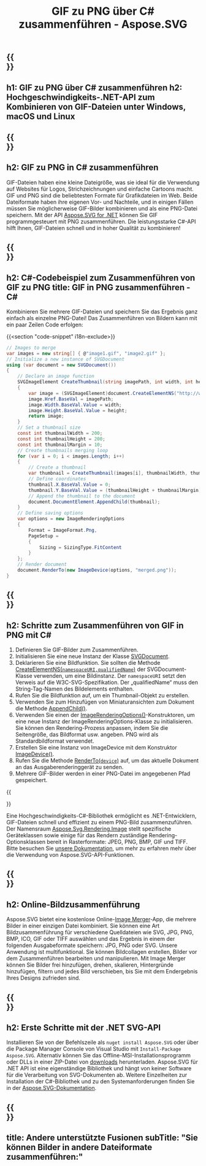 ﻿---
translation: true
template: ./../_template1.md
title: GIF zu PNG über C# zusammenführen - Aspose.SVG
description: Zusammenführen von GIF in PNG mithilfe der .NET Core-API unter Windows, macOS und Linux
url: /net/merger/gif-to-png/
family: svg
platformtag: net
feature: merge
informat: GIF
outformat: PNG
otherformats: GIF JPG PNG TIFF BMP
---

{{<section banner>}}
---
h1: GIF zu PNG über C# zusammenführen
h2: Hochgeschwindigkeits-.NET-API zum Kombinieren von GIF-Dateien unter Windows, macOS und Linux
---

{{<section overview>}}
---
h2: GIF zu PNG in C# zusammenführen
---

GIF-Dateien haben eine kleine Dateigröße, was sie ideal für die Verwendung auf Websites für Logos, Strichzeichnungen und einfache Cartoons macht. GIF und PNG sind die beliebtesten Formate für Grafikdateien im Web. Beide Dateiformate haben ihre eigenen Vor- und Nachteile, und in einigen Fällen müssen Sie möglicherweise GIF-Bilder kombinieren und als eine PNG-Datei speichern. Mit der API [Aspose.SVG for .NET](https://products.aspose.com/svg/net/) können Sie GIF programmgesteuert mit PNG zusammenführen. Die leistungsstarke C#-API hilft Ihnen, GIF-Dateien schnell und in hoher Qualität zu kombinieren!

{{<section code-text>}}
---
h2: C#-Codebeispiel zum Zusammenführen von GIF zu PNG
title: GIF in PNG zusammenführen - C#
---

Kombinieren Sie mehrere GIF-Dateien und speichern Sie das Ergebnis ganz einfach als einzelne PNG-Datei! Das Zusammenführen von Bildern kann mit ein paar Zeilen Code erfolgen:

{{<section "code-snippet" i18n-exclude>}}

```cs
// Images to merge 
var images = new string[] { @"image1.gif", "image2.gif" };
// Initialize a new instance of SVGDocument
using (var document = new SVGDocument())
{
    // Declare an image function
    SVGImageElement CreateThumbnail(string imagePath, int width, int height)
    {
        var image = (SVGImageElement)document.CreateElementNS("http://www.w3.org/2000/svg", "image");
        image.Href.BaseVal = imagePath;
        image.Width.BaseVal.Value = width;
        image.Height.BaseVal.Value = height;
        return image;
    }
    // Set a thumbnail size
    const int thumbnailWidth = 200;
    const int thumbnailHeight = 200;
    const int thumbnailMargin = 10;
    // Create thumbnails merging loop
    for (var i = 0; i < images.Length; i++)
    {
        // Create a thumbnail
        var thumbnail = CreateThumbnail(images[i], thumbnailWidth, thumbnailHeight);
        // Define coordinates 
        thumbnail.X.BaseVal.Value = 0;
        thumbnail.Y.BaseVal.Value = (thumbnailHeight + thumbnailMargin) * i;
        // Append the thumbnail to the document
        document.DocumentElement.AppendChild(thumbnail);
    }
    // Define saving options
    var options = new ImageRenderingOptions
    {
        Format = ImageFormat.Png,
        PageSetup =
        {
            Sizing = SizingType.FitContent
        }
    };    
    // Render document 
    document.RenderTo(new ImageDevice(options, "merged.png"));
}
```

{{<section steps>}}
---
h2: Schritte zum Zusammenführen von GIF in PNG mit C#
---
1. Definieren Sie GIF-Bilder zum Zusammenführen.
1. Initialisieren Sie eine neue Instanz der Klasse [SVGDocument](https://reference.aspose.com/svg/net/aspose.svg/svgdocument/svgdocument/#constructor).
1. Deklarieren Sie eine Bildfunktion. Sie sollten die Methode [CreateElementNS(`namespaceURI,qualifiedName`)](https://reference.aspose.com/svg/net/aspose.svg.dom/document/createelementns/#createelementns) der SVGDocument-Klasse verwenden, um eine Bildinstanz. Der `namespaceURI` setzt den Verweis auf die W3C-SVG-Spezifikation. Der „qualifiedName“ muss den String-Tag-Namen des Bildelements enthalten.
1. Rufen Sie die Bildfunktion auf, um ein Thumbnail-Objekt zu erstellen.
1. Verwenden Sie zum Hinzufügen von Miniaturansichten zum Dokument die Methode [AppendChild()](https://reference.aspose.com/svg/net/aspose.svg.dom/node/appendchild/#appendchild).
1. Verwenden Sie einen der [ImageRenderingOptions()](https://reference.aspose.com/svg/net/aspose.svg.rendering.image/imagerenderingoptions/)-Konstruktoren, um eine neue Instanz der ImageRenderingOptions-Klasse zu initialisieren. Sie können den Rendering-Prozess anpassen, indem Sie die Seitengröße, das Bildformat usw. angeben. PNG wird als Standardbildformat verwendet.
1. Erstellen Sie eine Instanz von ImageDevice mit dem Konstruktor [ImageDevice()](https://reference.aspose.com/svg/net/aspose.svg.rendering.image/imagedevice/imagedevice/#constructor_3).
1. Rufen Sie die Methode [RenderTo(`device`)](https://reference.aspose.com/svg/net/aspose.svg/svgdocument/renderto/#renderto) auf, um das aktuelle Dokument an das Ausgaberenderinggerät zu senden.
1. Mehrere GIF-Bilder werden in einer PNG-Datei im angegebenen Pfad gespeichert.



{{<section documentation>}}

Eine Hochgeschwindigkeits-C#-Bibliothek ermöglicht es .NET-Entwicklern, GIF-Dateien schnell und effizient zu einem PNG-Bild zusammenzuführen. Der Namensraum [Aspose.Svg.Rendering.Image](https://reference.aspose.com/svg/net/aspose.svg.rendering.image/) stellt spezifische Geräteklassen sowie einige für das Rendern zuständige Rendering-Optionsklassen bereit in Rasterformate: JPEG, PNG, BMP, GIF und TIFF. Bitte besuchen Sie <a href="https://docs.aspose.com/svg/net/how-to-work-with-aspose-svg-api/" target="_blank">unsere Dokumentation</a>, um mehr zu erfahren mehr über die Verwendung von Aspose.SVG-API-Funktionen.

{{<section online-merger>}}
---
h2: Online-Bildzusammenführung
---

Aspose.SVG bietet eine kostenlose Online-<a href="https://products.aspose.app/svg/merger" target="_blank">Image Merger</a>-App, die mehrere Bilder in einer einzigen Datei kombiniert. Sie können eine Art Bildzusammenführung für verschiedene Quelldateien wie SVG, JPG, PNG, BMP, ICO, GIF oder TIFF auswählen und das Ergebnis in einem der folgenden Ausgabeformate speichern: JPG, PNG oder SVG. Unsere Anwendung ist multifunktional. Sie können Bildcollagen erstellen, Bilder vor dem Zusammenführen bearbeiten und manipulieren. Mit Image Merger können Sie Bilder frei hinzufügen, drehen, skalieren, Hintergründe hinzufügen, filtern und jedes Bild verschieben, bis Sie mit dem Endergebnis Ihres Designs zufrieden sind.

{{<section get-started>}}
---
h2: Erste Schritte mit der .NET SVG-API
---

Installieren Sie von der Befehlszeile als ```nuget install Aspose.SVG``` oder über die Package Manager Console von Visual Studio mit ```Install-Package Aspose.SVG```.
Alternativ können Sie das Offline-MSI-Installationsprogramm oder DLLs in einer ZIP-Datei von [downloads](https://downloads.aspose.com/svg/net) herunterladen. Aspose.SVG für .NET API ist eine eigenständige Bibliothek und hängt von keiner Software für die Verarbeitung von SVG-Dokumenten ab.
 Weitere Einzelheiten zur Installation der C#-Bibliothek und zu den Systemanforderungen finden Sie in der [Aspose.SVG-Dokumentation](https://docs.aspose.com/svg/net/getting-started/).

{{<section other-mergers>}}
---
title: Andere unterstützte Fusionen
subTitle: "Sie können Bilder in andere Dateiformate zusammenführen:"
---